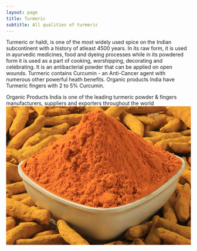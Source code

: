 ```yaml
---
layout: page
title: Turmeric
subtitle: All qualities of turmeric
---
```


Turmeric or haldi, is one of the most widely used spice on the Indian subcontinent with a history of atleast 4500 years. In its raw form, it is used in ayurvedic medicines, food and dyeing processes while in its powdered form it is used as a part of cooking, worshipping, decorating and celebrating. It is an antibacterial powder that can be applied on open wounds. Turmeric contains Curcumin - an Anti-Cancer agent with numerous other powerful heath benefits. Organic products India have Turmeric fingers with 2 to 5% Curcumin.

Organic Products India is one of the leading turmeric powder & fingers manufacturers, suppliers and exporters throughout the world
![turmeric](/assets/img/turmeric.jpg)
